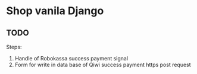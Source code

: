# Shop vanila Django

## TODO

Steps:

1. Handle of Robokassa success payment signal
2. Form for write in data base of Qiwi success payment https post request
